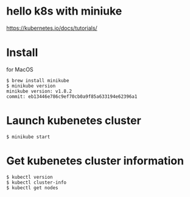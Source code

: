 hello k8s with miniuke
======================

https://kubernetes.io/docs/tutorials/

# Install

for MacOS
```
$ brew install minikube
$ minikube version
minikube version: v1.8.2
commit: eb13446e786c9ef70cb0a9f85a633194e62396a1
```

# Launch kubenetes cluster
```
$ minikube start
```

# Get kubenetes cluster information
```
$ kubectl version
$ kubectl cluster-info
$ kubectl get nodes
```

